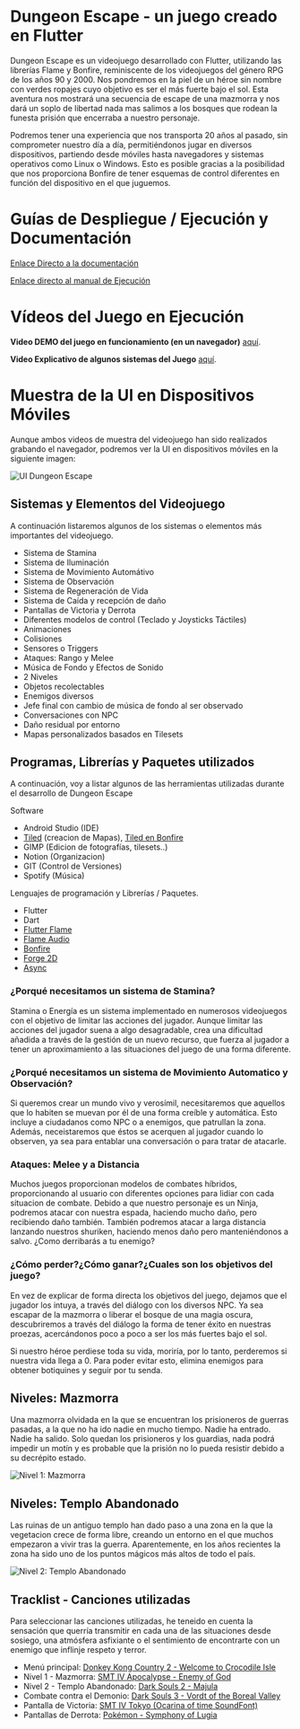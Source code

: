#  Dungeon Escape - un juego creado en Flutter

Dungeon Escape es un videojuego desarrollado con Flutter, utilizando las librerías Flame y Bonfire, reminiscente de los videojuegos del género RPG de los años 90 y 2000.
Nos pondremos en la piel de un héroe sin nombre con verdes ropajes cuyo objetivo es ser el más fuerte bajo el sol. Esta aventura nos mostrará una secuencia de escape de una mazmorra y nos dará un
soplo de libertad nada mas salimos a los bosques que rodean la funesta prisión que encerraba a nuestro personaje.

Podremos tener una experiencia que nos transporta 20 años al pasado, sin comprometer nuestro día a día, permitiéndonos jugar en diversos dispositivos, partiendo desde móviles hasta navegadores y sistemas operativos como Linux o Windows.
Esto es posible gracias a la posibilidad que nos proporciona Bonfire de tener esquemas de control diferentes en función del dispositivo en el que juguemos.

# Guías de Despliegue / Ejecución y Documentación

[Enlace Directo a la documentación](https://docs.google.com/document/d/1AtbXCBcGJ0oebv5txjVdQ9NHyt3srbUtMxFxFBUUAzA/edit?usp=sharing)

[Enlace directo al manual de Ejecución]()

# Vídeos del Juego en Ejecución

**Video DEMO del juego en funcionamiento (en un navegador)** [aquí](https://www.youtube.com/watch?v=USLmxgHlwjE).

**Video Explicativo de algunos sistemas del Juego** [aquí]().

# Muestra de la UI en Dispositivos Móviles

Aunque ambos videos de muestra del videojuego han sido realizados grabando el navegador, podremos ver la UI en dispositivos móviles en la siguiente imagen:

![UI Dungeon Escape](https://media.discordapp.net/attachments/800737769450242098/1116668322981879910/ui_dungeon_escape.jpg?width=832&height=468 "UI móvil en Dungeon Escape")

## Sistemas y Elementos del Videojuego

A continuación listaremos algunos de los sistemas o elementos más importantes del videojuego.

+ Sistema de Stamina
+ Sistema de Iluminación
+ Sistema de Movimiento Automátivo
+ Sistema de Observación
+ Sistema de Regeneración de Vida
+ Sistema de Caída y recepción de daño
+ Pantallas de Victoria y Derrota
+ Diferentes modelos de control (Teclado y Joysticks Táctiles)
+ Animaciones
+ Colisiones
+ Sensores o Triggers
+ Ataques: Rango y Melee
+ Música de Fondo y Efectos de Sonido
+ 2 Niveles
+ Objetos recolectables
+ Enemigos diversos
+ Jefe final con cambio de música de fondo al ser observado
+ Conversaciones con NPC
+ Daño residual por entorno
+ Mapas personalizados basados en Tilesets

## Programas, Librerías y Paquetes utilizados

A continuación, voy a listar algunos de las herramientas utilizadas durante el desarrollo de Dungeon Escape

Software

+ Android Studio (IDE)
+ [Tiled](https://www.mapeditor.org) (creacion de Mapas), [Tiled en Bonfire](https://bonfire-engine.github.io/#/tiled_support)
+ GIMP (Edicion de fotografías, tilesets..)
+ Notion (Organizacion)
+ GIT (Control de Versiones)
+ Spotify (Música)

Lenguajes de programación y Librerías / Paquetes.

+ Flutter
+ Dart
+ [Flutter Flame](https://docs.flame-engine.org/latest/)
+ [Flame Audio](https://docs.flame-engine.org/1.1.1/flame_audio/audio.html)
+ [Bonfire](https://bonfire-engine.github.io/#/?id=welcome-to-bonfire)
+ [Forge 2D](https://pub.dev/packages/forge2d)
+ [Async](https://api.dart.dev/stable/3.0.2/dart-async/dart-async-library.html)

### ¿Porqué necesitamos un sistema de Stamina?

Stamina o Energía es un sistema implementado en numerosos videojuegos con el objetivo de limitar las acciones del jugador. Aunque limitar las acciones del jugador suena a algo desagradable, crea una dificultad añadida a través de la gestión de un nuevo recurso, que fuerza al jugador
a tener un aproximamiento a las situaciones del juego de una forma diferente.

### ¿Porqué necesitamos un sistema de Movimiento Automatico y Observación?

Si queremos crear un mundo vivo y verosímil, necesitaremos que aquellos que lo habiten se muevan por él de una forma creíble y automática. Esto incluye a ciudadanos como NPC o a enemigos, que patrullan la zona. Además, neceistaremos que éstos se acerquen al jugador cuando lo observen, ya sea para entablar una conversación o para tratar de atacarle.

### Ataques: Melee y a Distancia

Muchos juegos proporcionan modelos de combates híbridos, proporcionando al usuario con diferentes opciones para lidiar con cada situacion de combate. Debido a que nuestro personaje es un Ninja, podremos atacar con nuestra espada, haciendo mucho daño, pero recibiendo daño también. También podremos atacar a larga distancia lanzando nuestros shuriken, haciendo menos daño pero manteniéndonos a salvo. ¿Como derribarás a tu enemigo?

 ### ¿Cómo perder?¿Cómo ganar?¿Cuales son los objetivos del juego?
 
En vez de explicar de forma directa los objetivos del juego, dejamos que el jugador los intuya, a través del diálogo con los diversos NPC. Ya sea escapar de la mazmorra o liberar el bosque de una magia oscura, descubriremos a través del diálogo la forma de tener éxito en nuestras proezas, acercándonos poco a poco a ser los más fuertes bajo el sol.
 
Si nuestro héroe perdiese toda su vida, moriría, por lo tanto, perderemos si nuestra vida llega a 0. Para poder evitar esto, elimina enemigos para obtener botiquines y seguir por tu senda.

## Niveles: Mazmorra

Una mazmorra olvidada en la que se encuentran los prisioneros de guerras pasadas, a la que no ha ido nadie en mucho tiempo. Nadie ha entrado. Nadie ha salido. Solo quedan los prisioneros y los guardias, nada podrá impedir un motín y es probable que la prisión no lo pueda resistir debido a su decrépito estado.

![Nivel 1: Mazmorra](https://media.discordapp.net/attachments/800737769450242098/1116656842630766603/dungeon_escape_gallows.PNG?width=746&height=468)

## Niveles: Templo Abandonado

Las ruinas de un antiguo templo han dado paso a una zona en la que la vegetacion crece de forma libre, creando un entorno en el que muchos empezaron a vivir tras la guerra. Aparentemente, en los años recientes la zona ha sido uno de los puntos mágicos más altos de todo el país.

![Nivel 2: Templo Abandonado](https://media.discordapp.net/attachments/800737769450242098/1116656820237377616/dungeon_escape_woods.PNG?width=1020&height=448)


## Tracklist - Canciones utilizadas

Para seleccionar las canciones utilizadas, he teneido en cuenta la sensación que querría transmitir en cada una de las situaciones desde sosiego, una atmósfera asfixiante o el sentimiento de encontrarte con un enemigo que inflinje respeto y terror.

- Menú principal: [Donkey Kong Country 2 - Welcome to Crocodile Isle](https://www.youtube.com/watch?v=n0onfHl7alU)
- Nivel 1 - Mazmorra: [SMT IV Apocalypse - Enemy of God](https://www.youtube.com/watch?v=b-uT-MHifKU)
- Nivel 2 - Templo Abandonado: [Dark Souls 2 - Majula](https://www.youtube.com/watch?v=SrHk3QkLd60)
- Combate contra el Demonio: [Dark Souls 3 - Vordt of the Boreal Valley](https://www.youtube.com/watch?v=eIpJmdxnP1E)
- Pantalla de Victoria: [SMT IV Tokyo (Ocarina of time SoundFont)](https://www.youtube.com/watch?v=cdAz8k3jw2Q)
- Pantallas de Derrota: [Pokémon - Symphony of Lugia](https://www.youtube.com/watch?v=HDjKqw8hh2I)




